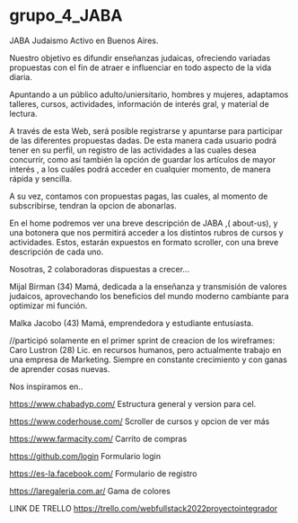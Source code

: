 # grupo_4_JABA

JABA Judaismo Activo en Buenos Aires.

Nuestro objetivo es difundir enseñanzas judaicas, ofreciendo variadas propuestas con el fin de atraer e influenciar en todo aspecto de la vida diaria. 

Apuntando a un público adulto/uniersitario, hombres y mujeres, adaptamos talleres, cursos, actividades, información de interés gral, y material de lectura.

A través de esta Web, será posible registrarse y apuntarse para participar de las diferentes propuestas dadas. De esta manera cada usuario podrá tener en su perfil, un registro de las actividades a las cuales desea concurrir, como así también la opción de guardar los artículos de mayor interés , a los cuáles podrá acceder en cualquier momento, de manera rápida y sencilla.

A su vez, contamos con propuestas pagas, las cuales, al momento de subscribirse, tendran la opcion de abonarlas.

En el home podremos ver una breve descripción de JABA ,( about-us), y una botonera que nos permitirá acceder a los distintos rubros de cursos y actividades. Estos, estarán expuestos en formato scroller, con una breve descripción de cada uno. 

  
Nosotras, 2 colaboradoras dispuestas a crecer...


Mijal Birman (34) Mamá, dedicada a la enseñanza y transmisión de valores judaicos, aprovechando los beneficios del mundo moderno cambiante para optimizar mi función.

Malka Jacobo (43) Mamá, emprendedora y estudiante entusiasta.

//participó solamente en el primer sprint de creacion de los wireframes:
Caro Lustron (28) Lic. en recursos humanos, pero actualmente trabajo en una empresa de Marketing. Siempre en constante crecimiento y con ganas de aprender cosas nuevas.


Nos inspiramos en..

https://www.chabadyp.com/     Estructura general y version para cel.

https://www.coderhouse.com/   Scroller de cursos y opcion de ver más 

https://www.farmacity.com/    Carrito de compras

https://github.com/login      Formulario login

https://es-la.facebook.com/   Formulario de registro

https://laregaleria.com.ar/   Gama de colores


LINK DE TRELLO
https://trello.com/webfullstack2022proyectointegrador


